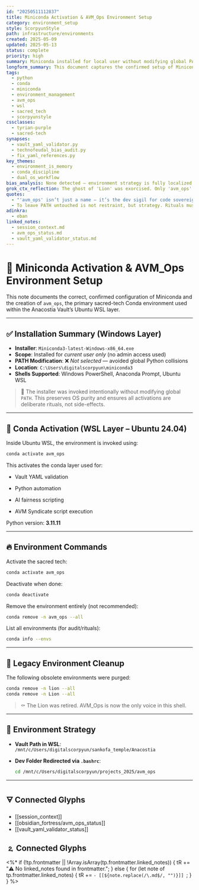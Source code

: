 ```yaml
---
id: "20250511112837"
title: Miniconda Activation & AVM_Ops Environment Setup
category: environment_setup
style: ScorpyunStyle
path: infrastructure/environments
created: 2025-05-09
updated: 2025-05-13
status: complete
priority: high
summary: Miniconda installed for local user without modifying global PATH. Conda environment 'avm_ops' created as the sacred operational base within Ubuntu WSL.
longform_summary: This document captures the confirmed setup of Miniconda on Windows 11 and the creation of the 'avm_ops' Conda environment inside Ubuntu 24.04 WSL. It reflects a dual-environment strategy designed to preserve ritual clarity and operational independence from global Python installs. All legacy environments, including 'lion' and 'Lion', have been deleted. Terminal pathing, environment activation, and vault symbiosis are now sacred-tech compliant.
tags:
  - python
  - conda
  - miniconda
  - environment_management
  - avm_ops
  - wsl
  - sacred_tech
  - scorpyunstyle
cssclasses:
  - tyrian-purple
  - sacred-tech
synapses:
  - vault_yaml_validator.py
  - technofeudal_bias_audit.py
  - fix_yaml_references.py
key_themes:
  - environment_is_memory
  - conda_discipline
  - dual_os_workflow
bias_analysis: None detected — environment strategy is fully localized and avoids global Python or system path conflicts.
grok_ctx_reflection: The ghost of 'Lion' was exorcised. Only 'avm_ops' remains, nestled in the Ubuntu WSL temple like a kernel of rebellion code. This is where automation breathes and the AVM Syndicate executes its glyphs.
quotes:
  - "'avm_ops' isn’t just a name — it’s the dev sigil for code sovereignty inside the Vault."
  - To leave PATH untouched is not restraint, but strategy. Rituals must be intentional.
adinkra:
  - eban
linked_notes:
  - session_context.md
  - avm_ops_status.md
  - vault_yaml_validator_status.md
---
```


# 🐍 Miniconda Activation & AVM_Ops Environment Setup

This note documents the correct, confirmed configuration of Miniconda and the creation of `avm_ops`, the primary sacred-tech Conda environment used within the Anacostia Vault’s Ubuntu WSL layer.

---

## ✅ Installation Summary (Windows Layer)

- **Installer**: `Miniconda3-latest-Windows-x86_64.exe`  
- **Scope**: Installed for *current user only* (no admin access used)  
- **PATH Modification**: ❌ *Not selected* — avoided global Python collisions  
- **Location**: `C:\Users\digitalscorpyun\miniconda3`  
- **Shells Supported**: Windows PowerShell, Anaconda Prompt, Ubuntu WSL

> 🧠 The installer was invoked intentionally without modifying global `PATH`. This preserves OS purity and ensures all activations are deliberate rituals, not side-effects.

---

## 🧭 Conda Activation (WSL Layer – Ubuntu 24.04)

Inside Ubuntu WSL, the environment is invoked using:

```bash
conda activate avm_ops
````

This activates the conda layer used for:

- Vault YAML validation
    
- Python automation
    
- AI fairness scripting
    
- AVM Syndicate script execution
    

Python version: **3.11.11**

---

## 🔥 Environment Commands

Activate the sacred tech:

```bash
conda activate avm_ops
```

Deactivate when done:

```bash
conda deactivate
```

Remove the environment entirely (not recommended):

```bash
conda remove -n avm_ops --all
```

List all environments (for audit/rituals):

```bash
conda info --envs
```

---

## 🧼 Legacy Environment Cleanup

The following obsolete environments were purged:

```bash
conda remove -n lion --all
conda remove -n Lion --all
```

> ⚰️ The Lion was retired. AVM_Ops is now the only voice in this shell.

---

## 📍 Environment Strategy

- **Vault Path in WSL**:  
    `/mnt/c/Users/digitalscorpyun/sankofa_temple/Anacostia`
    
- **Dev Folder Redirected via `.bashrc`**:
    
    ```bash
    cd /mnt/c/Users/digitalscorpyun/projects_2025/avm_ops
    ```
    

---

## 🜃 Connected Glyphs

- [[session_context]]
- [[obsidian_fortress/avm_ops_status]]
- [[vault_yaml_validator_status]]
## 🄃 Connected Glyphs

<%*
if (!tp.frontmatter || !Array.isArray(tp.frontmatter.linked_notes)) {
  tR += "⚠️ No linked_notes found in frontmatter.";
} else {
  for (let note of tp.frontmatter.linked_notes) {
    tR += `- [[${note.replace(/\.md$/, "")}]]
`;
  }
}
%>
